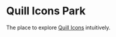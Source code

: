# Quill Icons Park

The place to explore [Quill Icons](https://github.com/deriv-com/quill-icons) intuitively.
